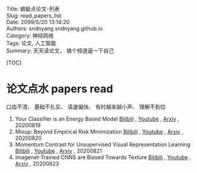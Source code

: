 Title: 蜻蜓点论文-列表  
Slug: read_papers_list  
Date: 2099/5/20 13:14:20  
Authors: sndnyang sndnyang.github.io  
Category:  神经网络  
Tags: 论文, 人工智能   
Summary:   天天读论文， 搞个频道逼一下自己  

[TOC]



# 论文点水 papers read

口齿不清、 基础不扎实、 语速偏快、 有时越来越小声、 理解不到位



1.  Your Classifier is an Energy Based Model [Bilibili](https://www.bilibili.com/video/BV19v411y7xd) , [Youtube](https://www.youtube.com/watch?v=C60f6mVhKGY) , [Arxiv](https://arxiv.org/abs/1912.03263) , 20200819
2.  Mixup: Beyond Empirical Risk Minimization [Bilibili](https://www.bilibili.com/video/BV14K4y1Y7S7) , [Youtube](https://www.youtube.com/watch?v=w7E5QRqs9SI) , [Arxiv](https://arxiv.org/abs/1710.09412) , 20200820
3.  Momentum Contrast for Unsupervised Visual Representation Learning [Bilibili](https://www.bilibili.com/video/BV14K4y1Y7S7) , [Youtube](https://www.youtube.com/watch?v=bEyc49jpKEE) , [Arxiv](https://arxiv.org/abs/1911.05722) , 20200821
4.  Imagenet-Trained CNNS are Biased Towards Texture [Bilibili](https://www.bilibili.com/video/BV1yv411y7oY) , [Youtube](https://www.youtube.com/watch?v=2yMSN2YQWRc) , [Arxiv](https://arxiv.org/abs/1811.12231) , 20200823

